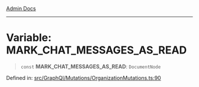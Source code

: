 [Admin Docs](/)

***

# Variable: MARK\_CHAT\_MESSAGES\_AS\_READ

> `const` **MARK\_CHAT\_MESSAGES\_AS\_READ**: `DocumentNode`

Defined in: [src/GraphQl/Mutations/OrganizationMutations.ts:90](https://github.com/Aad1tya27/talawa-admin/blob/dd4a08e622d0fa38bcf9758a530e8cdf917dbac8/src/GraphQl/Mutations/OrganizationMutations.ts#L90)
